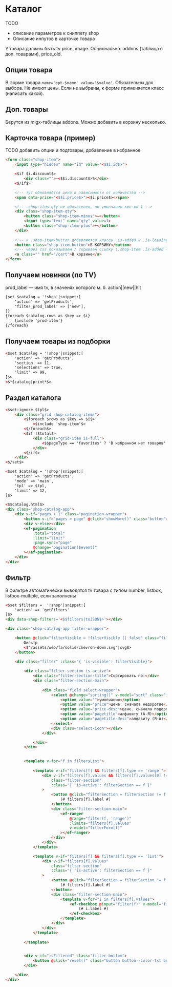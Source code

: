# Каталог

TODO
- описание параметров к сниппету shop
- Описание инпутов в карточке товара

У товара должны быть tv price, image. Опционально: addons (таблица с доп. товарами), price_old.


## Опции товара
В форме товара `name='opt-$name' value='$value'`. Обязательны для выбора. Не имеют цены. Если не выбраны, к форме применяется класс (написать какой). 


## Доп. товары
Берутся из migx-таблицы addons. Можно добавить в корзину несколько.


## Карточка товара (пример)
TODO добавить опции и подтовары, добавление в избранное
```html
<form class="shop-item">
	<input type="hidden" name="id" value="<$$i.id$>">

	<$if $i.discount$>
		<div class="">−<$$i.discount$>%</div>
	<$/if$>

	<!-- тут обновляется цена в зависимости от количества -->
	<span data-price="<$$i.price$>"><$i.price$></span>

	<!-- .shop-item-qty не обязателен, по умолчанию кол-во 1 -->
	<div class="shop-item-qty">
		<button class="shop-item-minus">–</button>
		<input type="text" name="qty" value=1>
		<button class="shop-item-plus">+</button>
	</div>
	
	<!-- к .shop-item-button добавляются классы .is-added и .is-loading -->
	<button class="shop-item-button">В КОРЗИНУ</button>
	<!-- через css показываем / скрываем ссылку (.shop-item .is-added + a) -->
	<a class="" href="/cart">В корзине</a>
</form>
```

## Получаем новинки (по TV)
prod_label — имя tv, в значенях которого м. б. action||new||hit
```html
{set $catalog = '!shop'|snippet:[
	'action' => 'getProducts',
	'filter_prod_label' => ['new'],
]}
{foreach $catalog.rows as $key => $i}
	{include 'prod-item'}
{/foreach}
```

## Получаем товары из подборки
```html
<$set $catalog = '!shop'|snippet:[
	'action' => 'getProducts',
	'section' => 11,
	'selections' => true,
	'limit' => 99,
]$>
<$*$catalog|print*$>
```

## Раздел каталога
```html
<$set:ignore $tpl$>
	<div class="grid shop-catalog-items"> 
		<$foreach $rows as $key => $i$>
			<$include 'shop-item'$>
		<$/foreach$>
		<$if !$total$>
			<div class="grid-item is-full">
				<$$pageType == 'favorites' ? 'В избранном нет товаров' : 'Ничего не найдено'$>
			</div>
		<$/if$>
	</div>
<$/set$>

<$set $catalog = '!shop'|snippet:[
	'action' => 'getProducts',
	'mode' => 'main',
	'tpl' => $tpl,
	'limit' => 12,
]$>

<$$catalog.html$>
<div class="shop-catalog-app">
	<div v-if="pages > 1" class="pagination-wrapper">
		<button v-if="pages > page" @click="showMore()" class="button"><span>Показать ещё</span></button>
		<div v-else></div>
		<ef-pagination
			:total="total"
			:limit="limit"
			:page.sync="page"
			@change="pagination($event)"
		></ef-pagination>
	</div>
</div>
```

## Фильтр
В фильтре автоматически выводятся tv товара с типом number, listbox, listbox-multiple, если заполнены
```html
<$set $filters =  '!shop'|snippet:[
	'action' => 'getFilters'
]$>
<div data-shop-filters='<$$filters|toJSON$>'></div>

<div class="shop-catalog-app filter-wrapper">

	<button @click="filterVisible = !filterVisible || false" class="filter-toggle" :class="{ 'is-active': filterVisible}">
	    Фильтр
	    <$"/assets/web/fa/solid/chevron-down.svg"|svg$>
    </button>

	<div class="filter" :class="{ 'is-visible': filterVisible}">
		
		<div class="filter-section is-active">
			<div class="filter-section-title">Сортировать по:</div>
			<div class="filter-section-main">
			
				<div class="field select-wrapper">
					<select @change="sorting()" v-model="sort" class="input">
					    <option value="">умолчанию</option>
						<option value="price">цене. сначала недорогие</option>
						<option value="price-desc">цене. сначала подороже</option>
						<option value="pagetitle">алфавиту (А-Я)</option>
						<option value="pagetitle-desc">алфавиту (Я-A)</option>
					</select>
					<div class="select-icon"></div>
				</div>

			</div>
		</div>
		

		<template v-for="f in filtersList">
		
			<template v-if="filters[f] && filters[f].type == 'range'">
				<div v-if="filters[f].values && filters[f].values[0] != filters[f].values[1]"
					class="filter-section"
					:class="{ 'is-active': filterSection == f }"
				>
					<button @click="filterSection = filterSection != f ?  f : ''" class="filter-section-title">
						(# filters[f].label #)
					</button>
					<div class="filter-section-main">
						<ef-ranger
							@range="filter(f, 'range')"
							:limits="filters[f].values"
							v-model="filterForm[f]"
						></ef-ranger>
					</div>
				</div>
			</template>

			<template v-if="filters[f] && filters[f].type == 'list'">
				<div v-if="filters[f].values"
					class="filter-section" 
					:class="{ 'is-active': filterSection == f }"
				>
					<button @click="filterSection = filterSection != f ?  f : ''" class="filter-section-title">
						(# filters[f].label #)
					</button>
					<div class="filter-section-main">
						<template v-for="i in filters[f].values">
							<ef-checkbox @input="filter(f)" v-model="filterForm[f]" :val="i.value">
								(# i.label #)
							</ef-checkbox>
						</template>
					</div>
				</div>
			</template>
			
		</template>


		<div v-if="isFiltered" class="filter-bottom">
			<button @click="reset()" class="button button--color-txt button--bordered">Сбросить фильтр</button>
		</div>

	</div>
</div>
```
